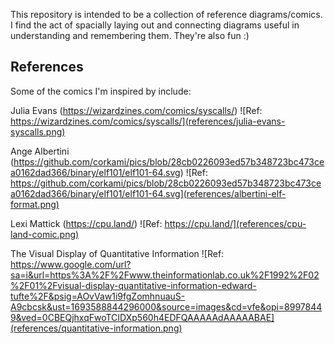 This repository is intended to be a collection of reference diagrams/comics. I find the act of spacially laying out and connecting diagrams useful in understanding and remembering them. They're also fun :)

## References
Some of the comics I'm inspired by include:

Julia Evans (https://wizardzines.com/comics/syscalls/)
![Ref: https://wizardzines.com/comics/syscalls/](references/julia-evans-syscalls.png)


Ange Albertini (https://github.com/corkami/pics/blob/28cb0226093ed57b348723bc473cea0162dad366/binary/elf101/elf101-64.svg)
![Ref: https://github.com/corkami/pics/blob/28cb0226093ed57b348723bc473cea0162dad366/binary/elf101/elf101-64.svg](references/albertini-elf-format.png)


Lexi Mattick (https://cpu.land/)
![Ref: https://cpu.land/](references/cpu-land-comic.png)


The Visual Display of Quantitative Information
![Ref: https://www.google.com/url?sa=i&url=https%3A%2F%2Fwww.theinformationlab.co.uk%2F1992%2F02%2F01%2Fvisual-display-quantitative-information-edward-tufte%2F&psig=AOvVaw1i9fgZomhnuauS-A9cbcsk&ust=1693588844296000&source=images&cd=vfe&opi=89978449&ved=0CBEQjhxqFwoTCIDXp560h4EDFQAAAAAdAAAAABAE](references/quantitative-information.png)

